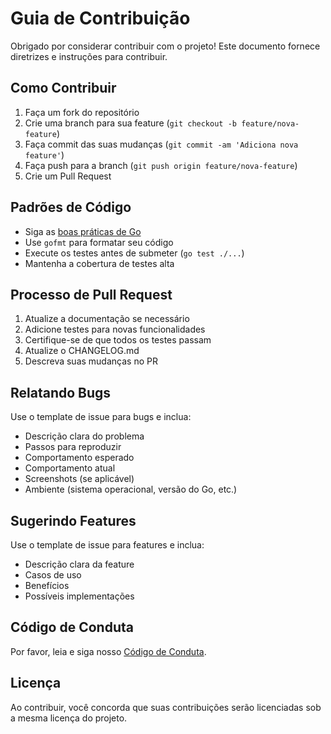 # Guia de Contribuição

Obrigado por considerar contribuir com o projeto! Este documento fornece diretrizes e instruções para contribuir.

## Como Contribuir

1. Faça um fork do repositório
2. Crie uma branch para sua feature (`git checkout -b feature/nova-feature`)
3. Faça commit das suas mudanças (`git commit -am 'Adiciona nova feature'`)
4. Faça push para a branch (`git push origin feature/nova-feature`)
5. Crie um Pull Request

## Padrões de Código

- Siga as [boas práticas de Go](https://golang.org/doc/effective_go)
- Use `gofmt` para formatar seu código
- Execute os testes antes de submeter (`go test ./...`)
- Mantenha a cobertura de testes alta

## Processo de Pull Request

1. Atualize a documentação se necessário
2. Adicione testes para novas funcionalidades
3. Certifique-se de que todos os testes passam
4. Atualize o CHANGELOG.md
5. Descreva suas mudanças no PR

## Relatando Bugs

Use o template de issue para bugs e inclua:
- Descrição clara do problema
- Passos para reproduzir
- Comportamento esperado
- Comportamento atual
- Screenshots (se aplicável)
- Ambiente (sistema operacional, versão do Go, etc.)

## Sugerindo Features

Use o template de issue para features e inclua:
- Descrição clara da feature
- Casos de uso
- Benefícios
- Possíveis implementações

## Código de Conduta

Por favor, leia e siga nosso [Código de Conduta](CODE_OF_CONDUCT.md).

## Licença

Ao contribuir, você concorda que suas contribuições serão licenciadas sob a mesma licença do projeto.